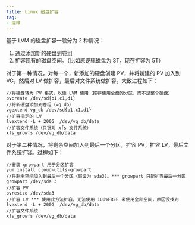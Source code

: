 ```yaml
---
title: Linux 磁盘扩容
tag:
- 运维
---
```


基于 LVM 的磁盘扩容一般分为 2 种情况：

1. 通过添加新的硬盘到卷组
1. 扩容现有的磁盘空间。（比如原逻辑磁盘为 3T，现在扩容为 5T）

对于第一种情况，对每一个，新添加的硬盘创建 PV，并将新建的 PV 加入到 VG，然后对 LV 做扩容，最后对文件系统做扩容。大致过程如下：
```
//将硬盘转为 PV 格式，以便 LVM 使用（推荐使用全盘的分区，而不是整个硬盘）
pvcreate /dev/sd{b1,c1,d1}
//将新硬盘添加到卷组（vg_db）
vgextend vg_db /dev/sd{b1,c1,d1}
//扩容指定的 LV
lvextend -L + 200G  /dev/vg_db/data
//扩容文件系统（只针对 xfs 文件系统）
xfs_growfs /dev/vg_db/data
```
对于第二种情况，将剩余空间加入到最后一个分区，扩容 PV，扩容 LV，最后文件系统扩容。过程如下：
```
//安装 growpart 用于分区扩容
yum install cloud-utils-growpart
//将剩余空间加入到最后一个分区（假设为 sda3)。*** growpart 只能扩容最后一分区
growpart /dev/sda 3
//扩容 PV
pvresize /dev/sda3
//扩容 LV *** 使用此方法扩容，无法使用 100%FREE 来使用全部空间，原因没找到
lvextend -L + 200G  /dev/vg_db/data
//扩容文件系统
xfs_growfs /dev/vg_db/data
```
